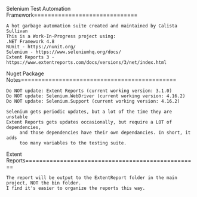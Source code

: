﻿Selenium Test Automation Framework==============================

	A hot garbage automation suite created and maintained by Calista Sullivan
	This is a Work-In-Progress project using:
	.NET Framework 4.8
	NUnit - https://nunit.org/
	Selenium - https://www.seleniumhq.org/docs/
	Extent Reports 3 - https://www.extentreports.com/docs/versions/3/net/index.html

Nuget Package Notes=============================================
	
	Do NOT update: Extent Reports (current working version: 3.1.0)
	Do NOT update: Selenium.WebDriver (current working version: 4.16.2)
	Do NOT update: Selenium.Support (current working version: 4.16.2)

	Selenium gets periodic updates, but a lot of the time they are unstable
	Extent Reports gets updates occasionally, but require a LOT of dependencies,
	     and those dependencies have their own dependancies. In short, it adds
		 too many variables to the testing suite.

Extent Reports==================================================

	The report will be output to the ExtentReport folder in the main project, NOT the bin folder.
	I find it's easier to organize the reports this way.